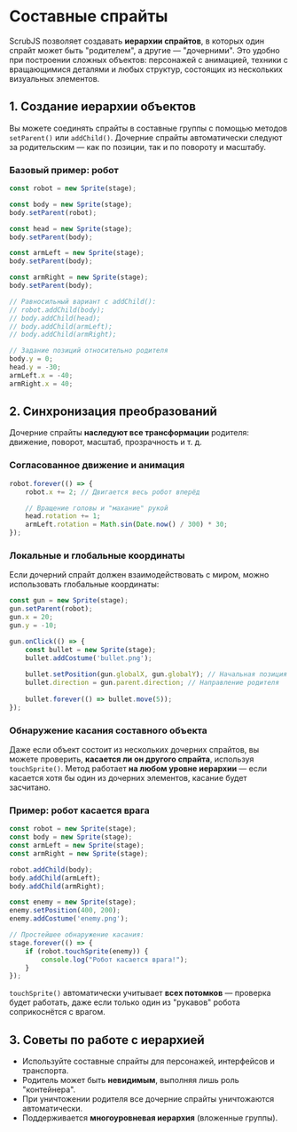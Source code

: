 # Составные спрайты

ScrubJS позволяет создавать **иерархии спрайтов**, в которых один спрайт может быть "родителем", а другие — "дочерними". Это удобно при построении сложных объектов: персонажей с анимацией, техники с вращающимися деталями и любых структур, состоящих из нескольких визуальных элементов.

## 1. Создание иерархии объектов

Вы можете соединять спрайты в составные группы с помощью методов `setParent()` или `addChild()`. Дочерние спрайты автоматически следуют за родительским — как по позиции, так и по повороту и масштабу.

### Базовый пример: робот

```javascript
const robot = new Sprite(stage);

const body = new Sprite(stage);
body.setParent(robot);

const head = new Sprite(stage);
body.setParent(body);

const armLeft = new Sprite(stage);
body.setParent(body);

const armRight = new Sprite(stage);
body.setParent(body);

// Равносильный вариант с addChild():
// robot.addChild(body);
// body.addChild(head);
// body.addChild(armLeft);
// body.addChild(armRight);

// Задание позиций относительно родителя
body.y = 0;
head.y = -30;
armLeft.x = -40;
armRight.x = 40;
```

## 2. Синхронизация преобразований

Дочерние спрайты **наследуют все трансформации** родителя: движение, поворот, масштаб, прозрачность и т. д.

### Согласованное движение и анимация

```javascript
robot.forever(() => {
    robot.x += 2; // Двигается весь робот вперёд

    // Вращение головы и "махание" рукой
    head.rotation += 1;
    armLeft.rotation = Math.sin(Date.now() / 300) * 30;
});
```

### Локальные и глобальные координаты

Если дочерний спрайт должен взаимодействовать с миром, можно использовать глобальные координаты:

```javascript
const gun = new Sprite(stage);
gun.setParent(robot);
gun.x = 20;
gun.y = -10;

gun.onClick(() => {
    const bullet = new Sprite(stage);
    bullet.addCostume('bullet.png');
    
    bullet.setPosition(gun.globalX, gun.globalY); // Начальная позиция
    bullet.direction = gun.parent.direction; // Направление родителя
    
    bullet.forever(() => bullet.move(5));
});
```

### Обнаружение касания составного объекта

Даже если объект состоит из нескольких дочерних спрайтов, вы можете проверить, **касается ли он другого спрайта**, используя `touchSprite()`. Метод работает **на любом уровне иерархии** — если касается хотя бы один из дочерних элементов, касание будет засчитано.

### Пример: робот касается врага

```javascript
const robot = new Sprite(stage);
const body = new Sprite(stage);
const armLeft = new Sprite(stage);
const armRight = new Sprite(stage);

robot.addChild(body);
body.addChild(armLeft);
body.addChild(armRight);

const enemy = new Sprite(stage);
enemy.setPosition(400, 200);
enemy.addCostume('enemy.png');

// Простейшее обнаружение касания:
stage.forever(() => {
    if (robot.touchSprite(enemy)) {
        console.log("Робот касается врага!");
    }
});
```

`touchSprite()` автоматически учитывает **всех потомков** — проверка будет работать, даже если только один из "рукавов" робота соприкоснётся с врагом.

## 3. Советы по работе с иерархией

- Используйте составные спрайты для персонажей, интерфейсов и транспорта.
- Родитель может быть **невидимым**, выполняя лишь роль "контейнера".
- При уничтожении родителя все дочерние спрайты уничтожаются автоматически.
- Поддерживается **многоуровневая иерархия** (вложенные группы).

